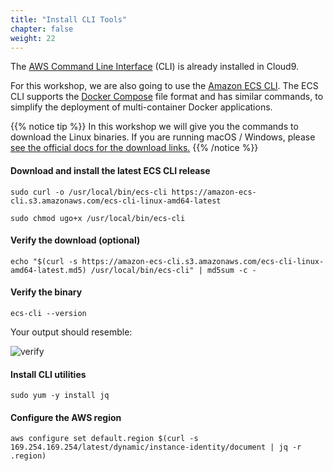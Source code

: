 ```yaml
---
title: "Install CLI Tools"
chapter: false
weight: 22
---
```


The [AWS Command Line Interface](https://aws.amazon.com/cli/) (CLI) is already installed in Cloud9.

For this workshop, we are also going to use the [Amazon ECS CLI](https://docs.aws.amazon.com/AmazonECS/latest/developerguide/ECS_CLI_installation.html). The ECS CLI supports the [Docker Compose](https://docs.docker.com/compose/overview/) file format and has similar commands, to simplify the deployment of multi-container Docker applications.

{{% notice tip %}}
In this workshop we will give you the commands to download the Linux
binaries. If you are running macOS / Windows, please [see the official docs
for the download links.](https://docs.aws.amazon.com/AmazonECS/latest/developerguide/ECS_CLI_installation.html)
{{% /notice %}}

#### Download and install the latest ECS CLI release
```
sudo curl -o /usr/local/bin/ecs-cli https://amazon-ecs-cli.s3.amazonaws.com/ecs-cli-linux-amd64-latest

sudo chmod ugo+x /usr/local/bin/ecs-cli
```

#### Verify the download (optional)
```
echo "$(curl -s https://amazon-ecs-cli.s3.amazonaws.com/ecs-cli-linux-amd64-latest.md5) /usr/local/bin/ecs-cli" | md5sum -c -
```

#### Verify the binary
```
ecs-cli --version
```

Your output should resemble:

![verify](/images/prerequisites/ecs_cli_verify.png)

#### Install CLI utilities
```
sudo yum -y install jq
```

#### Configure the AWS region

```
aws configure set default.region $(curl -s 169.254.169.254/latest/dynamic/instance-identity/document | jq -r .region)
```

